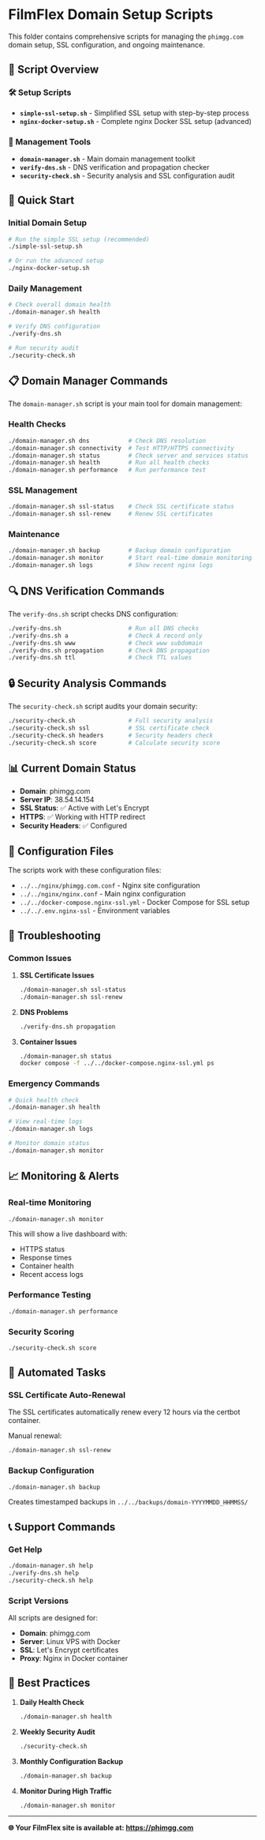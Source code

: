 # FilmFlex Domain Setup Scripts

This folder contains comprehensive scripts for managing the `phimgg.com` domain setup, SSL configuration, and ongoing maintenance.

## 📁 Script Overview

### 🛠️ Setup Scripts
- **`simple-ssl-setup.sh`** - Simplified SSL setup with step-by-step process
- **`nginx-docker-setup.sh`** - Complete nginx Docker SSL setup (advanced)

### 🔧 Management Tools
- **`domain-manager.sh`** - Main domain management toolkit
- **`verify-dns.sh`** - DNS verification and propagation checker
- **`security-check.sh`** - Security analysis and SSL configuration audit

## 🚀 Quick Start

### Initial Domain Setup
```bash
# Run the simple SSL setup (recommended)
./simple-ssl-setup.sh

# Or run the advanced setup
./nginx-docker-setup.sh
```

### Daily Management
```bash
# Check overall domain health
./domain-manager.sh health

# Verify DNS configuration
./verify-dns.sh

# Run security audit
./security-check.sh
```

## 📋 Domain Manager Commands

The `domain-manager.sh` script is your main tool for domain management:

### Health Checks
```bash
./domain-manager.sh dns           # Check DNS resolution
./domain-manager.sh connectivity  # Test HTTP/HTTPS connectivity
./domain-manager.sh status        # Check server and services status
./domain-manager.sh health        # Run all health checks
./domain-manager.sh performance   # Run performance test
```

### SSL Management
```bash
./domain-manager.sh ssl-status    # Check SSL certificate status
./domain-manager.sh ssl-renew     # Renew SSL certificates
```

### Maintenance
```bash
./domain-manager.sh backup        # Backup domain configuration
./domain-manager.sh monitor       # Start real-time domain monitoring
./domain-manager.sh logs          # Show recent nginx logs
```

## 🔍 DNS Verification Commands

The `verify-dns.sh` script checks DNS configuration:

```bash
./verify-dns.sh                   # Run all DNS checks
./verify-dns.sh a                 # Check A record only
./verify-dns.sh www               # Check www subdomain
./verify-dns.sh propagation       # Check DNS propagation
./verify-dns.sh ttl               # Check TTL values
```

## 🔒 Security Analysis Commands

The `security-check.sh` script audits your domain security:

```bash
./security-check.sh               # Full security analysis
./security-check.sh ssl           # SSL certificate check
./security-check.sh headers       # Security headers check
./security-check.sh score         # Calculate security score
```

## 📊 Current Domain Status

- **Domain**: phimgg.com
- **Server IP**: 38.54.14.154
- **SSL Status**: ✅ Active with Let's Encrypt
- **HTTPS**: ✅ Working with HTTP redirect
- **Security Headers**: ✅ Configured

## 🔧 Configuration Files

The scripts work with these configuration files:
- `../../nginx/phimgg.com.conf` - Nginx site configuration
- `../../nginx/nginx.conf` - Main nginx configuration
- `../../docker-compose.nginx-ssl.yml` - Docker Compose for SSL setup
- `../../.env.nginx-ssl` - Environment variables

## 🚨 Troubleshooting

### Common Issues

1. **SSL Certificate Issues**
   ```bash
   ./domain-manager.sh ssl-status
   ./domain-manager.sh ssl-renew
   ```

2. **DNS Problems**
   ```bash
   ./verify-dns.sh propagation
   ```

3. **Container Issues**
   ```bash
   ./domain-manager.sh status
   docker compose -f ../../docker-compose.nginx-ssl.yml ps
   ```

### Emergency Commands

```bash
# Quick health check
./domain-manager.sh health

# View real-time logs
./domain-manager.sh logs

# Monitor domain status
./domain-manager.sh monitor
```

## 📈 Monitoring & Alerts

### Real-time Monitoring
```bash
./domain-manager.sh monitor
```
This will show a live dashboard with:
- HTTPS status
- Response times
- Container health
- Recent access logs

### Performance Testing
```bash
./domain-manager.sh performance
```

### Security Scoring
```bash
./security-check.sh score
```

## 🔄 Automated Tasks

### SSL Certificate Auto-Renewal
The SSL certificates automatically renew every 12 hours via the certbot container.

Manual renewal:
```bash
./domain-manager.sh ssl-renew
```

### Backup Configuration
```bash
./domain-manager.sh backup
```
Creates timestamped backups in `../../backups/domain-YYYYMMDD_HHMMSS/`

## 📞 Support Commands

### Get Help
```bash
./domain-manager.sh help
./verify-dns.sh help
./security-check.sh help
```

### Script Versions
All scripts are designed for:
- **Domain**: phimgg.com
- **Server**: Linux VPS with Docker
- **SSL**: Let's Encrypt certificates
- **Proxy**: Nginx in Docker container

## 🎯 Best Practices

1. **Daily Health Check**
   ```bash
   ./domain-manager.sh health
   ```

2. **Weekly Security Audit**
   ```bash
   ./security-check.sh
   ```

3. **Monthly Configuration Backup**
   ```bash
   ./domain-manager.sh backup
   ```

4. **Monitor During High Traffic**
   ```bash
   ./domain-manager.sh monitor
   ```

---

**🌐 Your FilmFlex site is available at: https://phimgg.com**